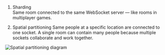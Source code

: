 1. Sharding  
Same room connected to the same WebSocket server — like rooms in multiplayer games.

2. Spatial partitioning 
Same people at a specific location are connected to one socket. A single room can contain many people because multiple sockets collaborate and work together.

![Spatial partitioning diagram](https://github.com/user-attachments/assets/3b129480-065f-465b-839a-d05ce0d04d1e)
